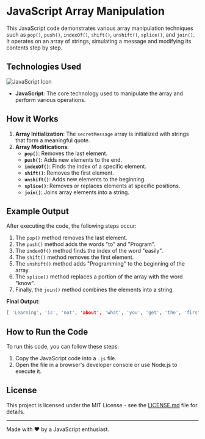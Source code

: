 
# JavaScript Array Manipulation

This JavaScript code demonstrates various array manipulation techniques such as `pop()`, `push()`, `indexOf()`, `shift()`, `unshift()`, `splice()`, and `join()`. It operates on an array of strings, simulating a message and modifying its contents step by step. 

## Technologies Used

![JavaScript Icon](https://upload.wikimedia.org/wikipedia/commons/thumb/6/6a/JavaScript-logo.png/600px-JavaScript-logo.png)

- **JavaScript**: The core technology used to manipulate the array and perform various operations.

## How it Works

1. **Array Initialization**: The `secretMessage` array is initialized with strings that form a meaningful quote.
2. **Array Modifications**:
    - **`pop()`**: Removes the last element.
    - **`push()`**: Adds new elements to the end.
    - **`indexOf()`**: Finds the index of a specific element.
    - **`shift()`**: Removes the first element.
    - **`unshift()`**: Adds new elements to the beginning.
    - **`splice()`**: Removes or replaces elements at specific positions.
    - **`join()`**: Joins array elements into a string.

## Example Output

After executing the code, the following steps occur:

1. The `pop()` method removes the last element.
2. The `push()` method adds the words "to" and "Program".
3. The `indexOf()` method finds the index of the word "easily".
4. The `shift()` method removes the first element.
5. The `unshift()` method adds "Programming" to the beginning of the array.
6. The `splice()` method replaces a portion of the array with the word "know".
7. Finally, the `join()` method combines the elements into a string.

**Final Output**:

```bash
[ 'Learning', 'is', 'not', 'about', 'what', 'you', 'get', 'the', 'first', 'time,', 'it', 'is', 'about', 'what', 'you', 'can', 'figure', 'out.', '-2015,', 'Chris', 'Pine,', 'Learn', 'JavaScript', 'to', 'Program' ]
```

## How to Run the Code

To run this code, you can follow these steps:

1. Copy the JavaScript code into a `.js` file.
2. Open the file in a browser's developer console or use Node.js to execute it.

## License

This project is licensed under the MIT License - see the [LICENSE.md](LICENSE.md) file for details.

---

Made with ❤️ by a JavaScript enthusiast.
